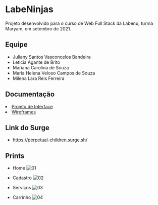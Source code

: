 # LabeNinjas
Projeto desenvolvido para o curso de Web Full Stack da Labenu, turma Maryam, em setembro de 2021.

## Equipe
- Juliany Santos Vasconcelos Bandeira
- Leticia Agante de Brito
- Mariana Carolina de Souza
- Maria Helena Veloso Campos de Souza
- Milena Lara Reis Ferreira

## Documentação

<li><a href="docs/1-Projeto de Interface.md">Projeto de Interface</a></li>
<li><a href="https://github.com/future4code/maryam-labe-ninja11/blob/master/docs/Labeninjas-Wireframe.pdf">Wireframes</a></li>

## Link do Surge
- https://perpetual-children.surge.sh/

## Prints

- Home
![01](https://user-images.githubusercontent.com/88038506/135842485-3171670a-3d2d-4d56-9b95-2d909624f669.png)

- Cadastro
![02](https://user-images.githubusercontent.com/88038506/135842524-576869ca-573f-464c-a731-6bdcdb573399.png)

- Serviços
![03](https://user-images.githubusercontent.com/88038506/135842565-31133746-06dc-48bb-b0e4-5920b79de32c.png)

- Carrinho
![04](https://user-images.githubusercontent.com/23243161/135845851-0dacf5f6-e64d-41ab-9835-5d004fa8cca8.PNG)




